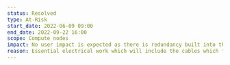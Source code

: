 ```yaml
---
status: Resolved
type: At-Risk
start_date: 2022-06-09 09:00
end_date: 2022-09-22 16:00
scope: Compute nodes
impact: No user impact is expected as there is redundancy built into the system      
reason: Essential electrical work which will include the cables which feed the Power Distribution Units (PDUs) on ARCHER2
---
```


